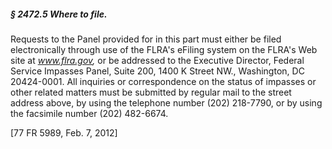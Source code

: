##### § 2472.5 Where to file. #####

Requests to the Panel provided for in this part must either be filed electronically through use of the FLRA's eFiling system on the FLRA's Web site at *www.flra.gov,* or be addressed to the Executive Director, Federal Service Impasses Panel, Suite 200, 1400 K Street NW., Washington, DC 20424-0001. All inquiries or correspondence on the status of impasses or other related matters must be submitted by regular mail to the street address above, by using the telephone number (202) 218-7790, or by using the facsimile number (202) 482-6674.

[77 FR 5989, Feb. 7, 2012]
